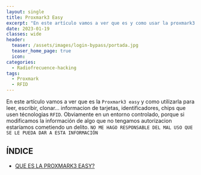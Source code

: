 ```yaml
---
layout: single
title: Proxmark3 Easy
excerpt: "En este artículo vamos a ver que es y como usar la proxmark3 easy."
date: 2023-01-19
classes: wide
header:
  teaser: /assets/images/login-bypass/portada.jpg
  teaser_home_page: true
  icon: 
categories:
  - Radiofrecuence-hacking
tags:  
  - Proxmark
  - RFID
---
```


En este artículo vamos a ver que es la `Proxmark3 easy` y como utilizarla para leer, escribir, clonar... informacion de tarjetas, identificadores, chips que usen técnologias `RFID`. Obviamente en un entorno controlado, porque si modificamos la información de algo que no tengamos autorizacion estaríamos cometiendo un delito. `NO ME HAGO RESPONSABLE DEL MAL USO QUE SE LE PUEDA DAR A ESTA INFORMACIÓN`

## ÍNDICE

- [QUE ES LA PROXMARK3 EASY?](#1)


<a id="1"></a>
